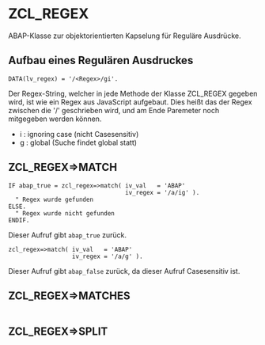 # ZCL_REGEX
ABAP-Klasse zur objektorientierten Kapselung für Reguläre Ausdrücke.

## Aufbau eines Regulären Ausdruckes

```abap
DATA(lv_regex) = '/<Regex>/gi'.
```
Der Regex-String, welcher in jede Methode der Klasse ZCL_REGEX gegeben wird, ist wie ein Regex aus JavaScript aufgebaut. Dies heißt das der Regex zwischen die '/' geschrieben wird, und am Ende Paremeter noch mitgegeben werden können.
* i : ignoring case (nicht Casesensitiv)
* g : global (Suche findet global statt)

## ZCL_REGEX=>MATCH

```abap
IF abap_true = zcl_regex=>match( iv_val   = 'ABAP'
                                 iv_regex = '/a/ig' ).
  " Regex wurde gefunden
ELSE.
  " Regex wurde nicht gefunden
ENDIF.
```
Dieser Aufruf gibt ```abap_true``` zurück.

```abap
zcl_regex=>match( iv_val   = 'ABAP'
                  iv_regex = '/a/g' ).
```
Dieser Aufruf gibt ```abap_false``` zurück, da dieser Aufruf Casesensitiv ist.

## ZCL_REGEX=>MATCHES

```abap

```

## ZCL_REGEX=>SPLIT

```abap

```
